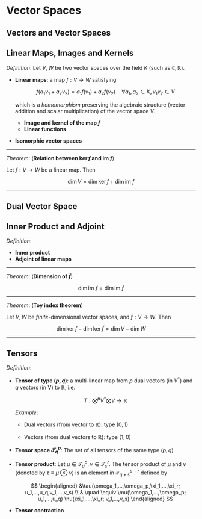# Vector Spaces

## Vectors and Vector Spaces

## Linear Maps, Images and Kernels

*Definition*: Let $V, W$ be two vector spaces over the field $K$ (such as $\mathbb{C}, \mathbb{R}$).

- **Linear maps**: a map $f: V \to W$ satisfying

    $$
    f(a_1 v_1 + a_2 v_2) = a_1 f(v_1) + a_2 f(v_2)
    \quad \forall a_1, a_2 \in K, v_1 v_2 \in V
    $$

    which is a *homomorphism* preserving the algebraic structure (vector addition and scalar multiplication) of the vector space $V$.

    - **Image and kernel of the map $f$**
    - **Linear functions**

- **Isomorphic vector spaces**

----

*Theorem*: (**Relation between $\ker{f}$ and $\text{im }f$**)

Let $f: V \to W$ be a linear map. Then

$$
\dim{V} = \dim{\ker{f}}  + \dim{\text{im }f}
$$

----

## Dual Vector Space

## Inner Product and Adjoint

*Definition*:

- **Inner product**
- **Adjoint of linear maps**

----

*Theorem*: (**Dimension of $\tilde{f}$**)

$$
\dim{\text{im }f} = \dim{\text{im }\tilde{f}}
$$

----

*Theorem*: (**Toy index theorem**)

Let $V, W$ be *finite*-dimensional vector spaces, and $f: V\to W$. Then

$$
\dim{\ker{f}} - \dim{\ker{\tilde{f}}} = \dim{V} - \dim{W}
$$

----

## Tensors

*Definition*: 

- **Tensor of type $(p,q)$**: a multi-linear map from $p$ dual vectors (in $V^*$) and $q$ vectors (in V) to $\mathbb{R}$, i.e.
    
    $$
    T: \bigotimes^p V^* \bigotimes V \to \mathbb{R}
    $$

    *Example*:

    - Dual vectors (from vector to $\mathbb{R}$): type $(0,1)$

    - Vectors (from dual vectors to $\mathbb{R}$): type $(1,0)$

- **Tensor space $\mathcal{T}^p_q$**: The set of all tensors of the same type $(p,q)$ 

- **Tensor product**: Let $\mu \in \mathcal{T}^p_q, \, \nu \in \mathcal{T}^r_s$. The tensor product of $\mu$ and $\nu$ (denoted by $\tau \equiv \mu \otimes \nu$) is an element in $\mathcal{T}^{p+r}_{q+s}$ defined by

    $$
    \begin{aligned}
        &\tau(\omega_1,...,\omega_p,\xi_1,...,\xi_r; u_1,...,u_q,v_1,...,v_s) 
        \\ & \quad \equiv 
        \mu(\omega_1,...,\omega_p; u_1,...,u_q)
        \nu(\xi_1,...,\xi_r; v_1,...,v_s)
    \end{aligned}
    $$

- **Tensor contraction**
